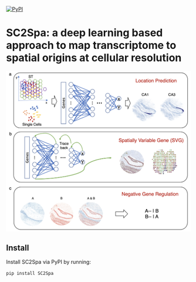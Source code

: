 [![PyPI](https://img.shields.io/pypi/v/SC2Spa?logo=PyPI)](https://pypi.org/project/SC2Spa)

SC2Spa: a deep learning based approach to map transcriptome to spatial origins at cellular resolution
====================================================================================

![SC2Spa Overview](./SC2Spa.png)

## Install
Install SC2Spa via PyPI by running:
```
pip install SC2Spa
```
